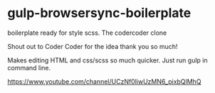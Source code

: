 # gulp-browsersync-boilerplate
boilerplate ready for style scss. The codercoder clone

Shout out to Coder Coder for the idea thank you so much!

Makes editing HTML and css/scss so much quicker. Just run gulp in command line.

https://www.youtube.com/channel/UCzNf0liwUzMN6_pixbQlMhQ
